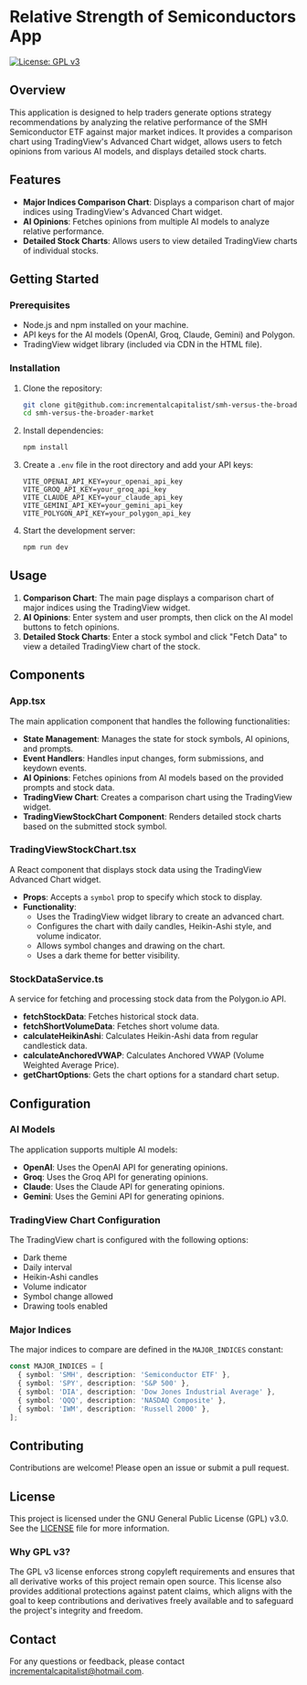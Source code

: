 # Relative Strength of Semiconductors App

[![License: GPL v3](https://img.shields.io/badge/License-GPLv3-blue.svg)](https://www.gnu.org/licenses/gpl-3.0) 

## Overview

This application is designed to help traders generate options strategy recommendations by analyzing the relative performance of the SMH Semiconductor ETF against major market indices. It provides a comparison chart using TradingView's Advanced Chart widget, allows users to fetch opinions from various AI models, and displays detailed stock charts.

## Features

- **Major Indices Comparison Chart**: Displays a comparison chart of major indices using TradingView's Advanced Chart widget.
- **AI Opinions**: Fetches opinions from multiple AI models to analyze relative performance.
- **Detailed Stock Charts**: Allows users to view detailed TradingView charts of individual stocks.

## Getting Started

### Prerequisites

- Node.js and npm installed on your machine.
- API keys for the AI models (OpenAI, Groq, Claude, Gemini) and Polygon.
- TradingView widget library (included via CDN in the HTML file).

### Installation

1. Clone the repository:
   ```bash
   git clone git@github.com:incrementalcapitalist/smh-versus-the-broader-market.git
   cd smh-versus-the-broader-market
   ```

2. Install dependencies:
   ```bash
   npm install
   ```

3. Create a `.env` file in the root directory and add your API keys:
   ```env
   VITE_OPENAI_API_KEY=your_openai_api_key
   VITE_GROQ_API_KEY=your_groq_api_key
   VITE_CLAUDE_API_KEY=your_claude_api_key
   VITE_GEMINI_API_KEY=your_gemini_api_key
   VITE_POLYGON_API_KEY=your_polygon_api_key
   ```

4. Start the development server:
   ```bash
   npm run dev
   ```

## Usage

1. **Comparison Chart**: The main page displays a comparison chart of major indices using the TradingView widget.
2. **AI Opinions**: Enter system and user prompts, then click on the AI model buttons to fetch opinions.
3. **Detailed Stock Charts**: Enter a stock symbol and click "Fetch Data" to view a detailed TradingView chart of the stock.

## Components

### App.tsx

The main application component that handles the following functionalities:

- **State Management**: Manages the state for stock symbols, AI opinions, and prompts.
- **Event Handlers**: Handles input changes, form submissions, and keydown events.
- **AI Opinions**: Fetches opinions from AI models based on the provided prompts and stock data.
- **TradingView Chart**: Creates a comparison chart using the TradingView widget.
- **TradingViewStockChart Component**: Renders detailed stock charts based on the submitted stock symbol.

### TradingViewStockChart.tsx

A React component that displays stock data using the TradingView Advanced Chart widget.

- **Props**: Accepts a `symbol` prop to specify which stock to display.
- **Functionality**: 
  - Uses the TradingView widget library to create an advanced chart.
  - Configures the chart with daily candles, Heikin-Ashi style, and volume indicator.
  - Allows symbol changes and drawing on the chart.
  - Uses a dark theme for better visibility.

### StockDataService.ts

A service for fetching and processing stock data from the Polygon.io API.

- **fetchStockData**: Fetches historical stock data.
- **fetchShortVolumeData**: Fetches short volume data.
- **calculateHeikinAshi**: Calculates Heikin-Ashi data from regular candlestick data.
- **calculateAnchoredVWAP**: Calculates Anchored VWAP (Volume Weighted Average Price).
- **getChartOptions**: Gets the chart options for a standard chart setup.

## Configuration

### AI Models

The application supports multiple AI models:

- **OpenAI**: Uses the OpenAI API for generating opinions.
- **Groq**: Uses the Groq API for generating opinions.
- **Claude**: Uses the Claude API for generating opinions.
- **Gemini**: Uses the Gemini API for generating opinions.

### TradingView Chart Configuration

The TradingView chart is configured with the following options:

- Dark theme
- Daily interval
- Heikin-Ashi candles
- Volume indicator
- Symbol change allowed
- Drawing tools enabled

### Major Indices

The major indices to compare are defined in the `MAJOR_INDICES` constant:

```typescript
const MAJOR_INDICES = [
  { symbol: 'SMH', description: 'Semiconductor ETF' },
  { symbol: 'SPY', description: 'S&P 500' },
  { symbol: 'DIA', description: 'Dow Jones Industrial Average' },
  { symbol: 'QQQ', description: 'NASDAQ Composite' },
  { symbol: 'IWM', description: 'Russell 2000' },
];
```

## Contributing

Contributions are welcome! Please open an issue or submit a pull request.

## License

This project is licensed under the GNU General Public License (GPL) v3.0. See the [LICENSE](LICENSE) file for more information.

### Why GPL v3?

The GPL v3 license enforces strong copyleft requirements and ensures that all derivative works of this project remain open source. This license also provides additional protections against patent claims, which aligns with the goal to keep contributions and derivatives freely available and to safeguard the project's integrity and freedom.

## Contact

For any questions or feedback, please contact [incrementalcapitalist@hotmail.com](mailto:incrementalcapitalist@hotmail.com).